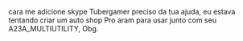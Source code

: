 cara me adicione skype Tubergamer preciso da tua ajuda, eu estava tentando criar um auto shop Pro aram para usar junto com seu A23A_MULTIUTILITY, Obg.
